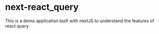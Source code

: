 # next-react_query
This is a demo application built with nextJS to understand the features of react query
